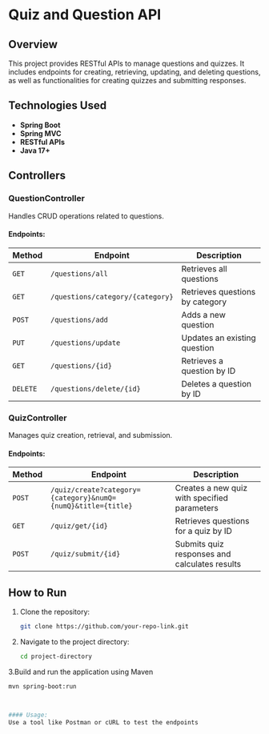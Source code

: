# Quiz and Question API

## Overview
This project provides RESTful APIs to manage questions and quizzes. It includes endpoints for creating, retrieving, updating, and deleting questions, as well as functionalities for creating quizzes and submitting responses.

## Technologies Used
- **Spring Boot**
- **Spring MVC**
- **RESTful APIs**
- **Java 17+**

## Controllers

### QuestionController
Handles CRUD operations related to questions.

#### Endpoints:

| Method   | Endpoint                             | Description                        |
|----------|-------------------------------------|------------------------------------|
| `GET`    | `/questions/all`                    | Retrieves all questions           |
| `GET`    | `/questions/category/{category}`   | Retrieves questions by category   |
| `POST`   | `/questions/add`                    | Adds a new question               |
| `PUT`    | `/questions/update`                 | Updates an existing question      |
| `GET`    | `/questions/{id}`                    | Retrieves a question by ID        |
| `DELETE` | `/questions/delete/{id}`            | Deletes a question by ID          |

### QuizController
Manages quiz creation, retrieval, and submission.

#### Endpoints:

| Method   | Endpoint                                             | Description                                         |
|----------|-----------------------------------------------------|-----------------------------------------------------|
| `POST`   | `/quiz/create?category={category}&numQ={numQ}&title={title}` | Creates a new quiz with specified parameters       |
| `GET`    | `/quiz/get/{id}`                                    | Retrieves questions for a quiz by ID               |
| `POST`   | `/quiz/submit/{id}`                                | Submits quiz responses and calculates results     |

## How to Run

1. Clone the repository:
   ```sh
   git clone https://github.com/your-repo-link.git

2. Navigate to the project directory:
   ```sh
   cd project-directory
   
3.Build and run the application using Maven
   ```sh
   mvn spring-boot:run
   


#### Usage:
   Use a tool like Postman or cURL to test the endpoints
